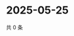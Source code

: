 # 2025-05-25

共 0 条

<!-- BEGIN ZHIHUQUESTIONS -->
<!-- 最后更新时间 Sun May 25 2025 21:19:37 GMT+0800 (China Standard Time) -->

<!-- END ZHIHUQUESTIONS -->
